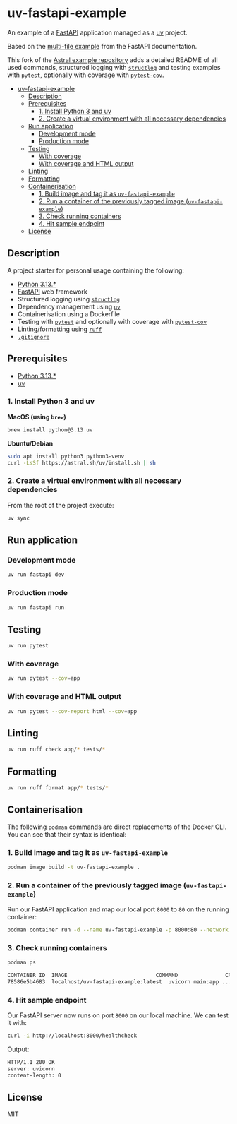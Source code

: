 # uv-fastapi-example

An example of a [FastAPI](https://github.com/fastapi/fastapi) application managed as a
[uv](https://github.com/astral-sh/uv) project.

Based on the [multi-file example](https://fastapi.tiangolo.com/tutorial/bigger-applications/) from
the FastAPI documentation.

This fork of the [Astral example repository](https://github.com/astral-sh/uv-fastapi-example) adds a detailed README of
all
used commands, structured
logging with [
`structlog`](https://www.structlog.org/) and testing examples with [
`pytest`](https://docs.pytest.org/), optionally with coverage
with [`pytest-cov`](https://pytest-cov.readthedocs.io/).

<!-- TOC -->

- [uv-fastapi-example](#uv-fastapi-example)
  - [Description](#description)
  - [Prerequisites](#prerequisites)
    - [1. Install Python 3 and uv](#1-install-python-3-and-uv)
    - [2. Create a virtual environment with all necessary dependencies](#2-create-a-virtual-environment-with-all-necessary-dependencies)
  - [Run application](#run-application)
    - [Development mode](#development-mode)
    - [Production mode](#production-mode)
  - [Testing](#testing)
    - [With coverage](#with-coverage)
    - [With coverage and HTML output](#with-coverage-and-html-output)
  - [Linting](#linting)
  - [Formatting](#formatting)
  - [Containerisation](#containerisation)
    - [1. Build image and tag it as `uv-fastapi-example`](#1-build-image-and-tag-it-as-uv-fastapi-example)
    - [2. Run a container of the previously tagged image (`uv-fastapi-example`)](#2-run-a-container-of-the-previously-tagged-image-uv-fastapi-example)
    - [3. Check running containers](#3-check-running-containers)
    - [4. Hit sample endpoint](#4-hit-sample-endpoint)
  - [License](#license)

<!-- TOC -->

## Description

A project starter for personal usage containing the following:

- [Python 3.13.\*](https://www.python.org/)
- [FastAPI](https://fastapi.tiangolo.com/) web framework
- Structured logging using [`structlog`](https://www.structlog.org/)
- Dependency management using [`uv`](https://docs.astral.sh/uv/)
- Containerisation using a Dockerfile
- Testing with [`pytest`](https://docs.pytest.org/) and optionally with coverage
  with [`pytest-cov`](https://pytest-cov.readthedocs.io/)
- Linting/formatting using [`ruff`](https://docs.astral.sh/ruff/)
- [`.gitignore`](https://github.com/github/gitignore/blob/main/Python.gitignore)

## Prerequisites

- [Python 3.13.\*](https://www.python.org/downloads/)
- [uv](https://docs.astral.sh/uv/)

### 1. Install Python 3 and uv

**MacOS (using `brew`)**

```bash
brew install python@3.13 uv
```

**Ubuntu/Debian**

```bash
sudo apt install python3 python3-venv
curl -LsSf https://astral.sh/uv/install.sh | sh
```

### 2. Create a virtual environment with all necessary dependencies

From the root of the project execute:

```bash
uv sync
```

## Run application

### Development mode

```bash
uv run fastapi dev
```

### Production mode

```bash
uv run fastapi run
```

## Testing

```bash
uv run pytest
```

### With coverage

```bash
uv run pytest --cov=app
```

### With coverage and HTML output

```bash
uv run pytest --cov-report html --cov=app
```

## Linting

```bash
uv run ruff check app/* tests/*
```

## Formatting

```bash
uv run ruff format app/* tests/*
```

## Containerisation

The following `podman` commands are direct replacements of the Docker CLI. You can see that their syntax is identical:

### 1. Build image and tag it as `uv-fastapi-example`

```bash
podman image build -t uv-fastapi-example .
```

### 2. Run a container of the previously tagged image (`uv-fastapi-example`)

Run our FastAPI application and map our local port `8000` to `80` on the running container:

```bash
podman container run -d --name uv-fastapi-example -p 8000:80 --network bridge uv-fastapi-example
```

### 3. Check running containers

```bash
podman ps
```

```bash
CONTAINER ID  IMAGE                            COMMAND               CREATED         STATUS             PORTS                 NAMES
78586e5b4683  localhost/uv-fastapi-example:latest  uvicorn main:app ...  13 minutes ago  Up 5 minutes ago  0.0.0.0:8000->80/tcp  nifty_roentgen
```

### 4. Hit sample endpoint

Our FastAPI server now runs on port `8000` on our local machine. We can test it with:

```bash
curl -i http://localhost:8000/healthcheck
```

Output:

```bash
HTTP/1.1 200 OK
server: uvicorn
content-length: 0
```

## License

MIT
